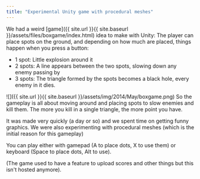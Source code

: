 ```yaml
---
title: "Experimental Unity game with procedural meshes"
---
```


We had a weird [game]({{ site.url }}{{ site.baseurl }}/assets/files/boxgame/index.html) idea to make with Unity: The player can place spots on the ground, and depending on how much are placed, things happen when you press a button:

* 1 spot: Little explosion around it
* 2 spots: A line appears between the two spots, slowing down any enemy passing by
* 3 spots: The triangle formed by the spots becomes a black hole, every enemy in it dies.

![]({{ site.url }}{{ site.baseurl }}/assets/img/2014/May/boxgame.png)
So the gameplay is all about moving around and placing spots to slow enemies and kill them. The more you kill in a single triangle, the more point you have.

It was made very quickly (a day or so) and we spent time on getting funny graphics. We were also experimenting with procedural meshes (which is the initial reason for this gameplay)

You can play either with gamepad (A to place dots, X to use them) or keyboard (Space to place dots, Alt to use).

(The game used to have a feature to upload scores and other things but this isn't hosted anymore).